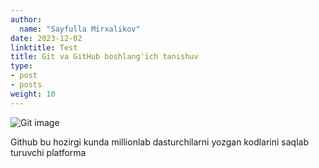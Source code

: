 ```yaml
---
author:
  name: "Sayfulla Mirxalikov"
date: 2023-12-02
linktitle: Test
title: Git va GitHub boshlang'ich tanishuv
type:
- post
- posts
weight: 10
---
```


![Git image](/images/git-github.jpg)

Github bu hozirgi kunda millionlab dasturchilarni yozgan kodlarini saqlab turuvchi platforma

